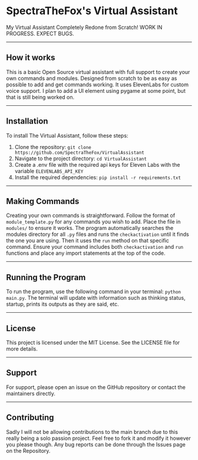 # SpectraTheFox's Virtual Assistant
My Virtual Assistant Completely Redone from Scratch! WORK IN PROGRESS. EXPECT BUGS.
***
## How it works
This is a basic Open Source virtual assistant with full support to create your own commands and modules. Designed from scratch to be as easy as possible to add and get commands working. It uses ElevenLabs for custom voice support. I plan to add a UI element using pygame at some point, but that is still being worked on. 
***
## Installation
To install The Virtual Assistant, follow these steps:
1. Clone the repository: `git clone https://github.com/SpectraTheFox/VirtualAssistant`
2. Navigate to the project directory: `cd VirtualAssistant`
3. Create a .env file with the required api keys for Eleven Labs with the variable `ELEVENLABS_API_KEY`
4. Install the required dependencies: `pip install -r requirements.txt`
***
## Making Commands
Creating your own commands is straightforward. Follow the format of `module_template.py` for any commands you wish to add. Place the file in `modules/` to ensure it works. The program automatically searches the modules directory for all `.py` files and runs the `checkactivation` until it finds the one you are using. Then it uses the `run` method on that specific command. Ensure your command includes both `checkactivation` and `run` functions and place any import statements at the top of the code.
***
## Running the Program
To run the program, use the following command in your terminal: 
`python main.py`.
The terminal will update with information such as thinking status, startup, prints its outputs as they are said, etc.
***
## License
This project is licensed under the MIT License. See the LICENSE file for more details.
***
## Support
For support, please open an issue on the GitHub repository or contact the maintainers directly.
***
## Contributing
Sadly I will not be allowing contributions to the main branch due to this really being a solo passion project. Feel free to fork it and modify it however you please though. Any bug reports can be done through the Issues page on the Repository.